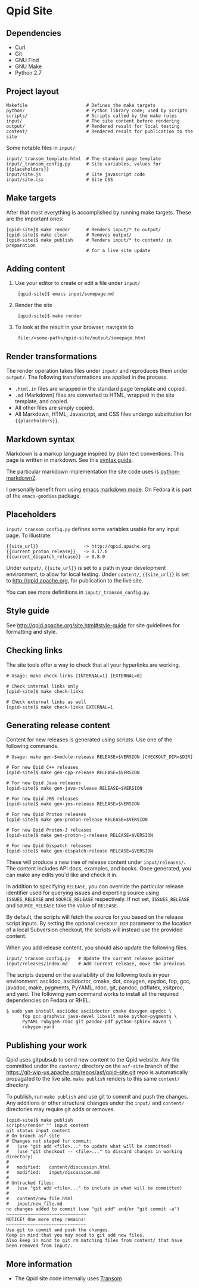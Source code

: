 # Qpid Site

## Dependencies

 - Curl
 - Git
 - GNU Find
 - GNU Make
 - Python 2.7

## Project layout

    Makefile                      # Defines the make targets
    python/                       # Python library code; used by scripts
    scripts/                      # Scripts called by the make rules
    input/                        # The site content before rendering
    output/                       # Rendered result for local testing
    content/                      # Rendered result for publication to the site

Some notable files in `input/`:

    input/_transom_template.html  # The standard page template
    input/_transom_config.py      # Site variables, values for {{placeholders}}
    input/site.js                 # Site javascript code
    input/site.css                # Site CSS

## Make targets

After that most everything is accomplished by running make targets.
These are the important ones:

    [qpid-site]$ make render      # Renders input/* to output/
    [qpid-site]$ make clean       # Removes output/
    [qpid-site]$ make publish     # Renders input/* to content/ in preparation
                                  # for a live site update

## Adding content

1. Use your editor to create or edit a file under `input/`

        [qpid-site]$ emacs input/somepage.md

2. Render the site

        [qpid-site]$ make render

3. To look at the result in your browser, navigate to

        file:/<some-path>/qpid-site/output/somepage.html

## Render transformations

The render operation takes files under `input/` and reproduces them
under `output/`.  The following transformations are applied in the
process.

 - `.html.in` files are wrapped in the standard page template and
   copied.
 - `.md` (Markdown) files are converted to HTML, wrapped in the site
   template, and copied.
 - All other files are simply copied.
 - All Markdown, HTML, Javascript, and CSS files undergo substitution
   for `{{placeholders}}`.

## Markdown syntax

Markdown is a markup language inspired by plain text conventions.
This page is written in markdown.  See this [syntax guide][syntax].

The particular markdown implementation the site code uses is
[python-markdown2][markdown2].

I personally benefit from using [emacs markdown mode][emacs].  On
Fedora it is part of the `emacs-goodies` package.

[syntax]: http://daringfireball.net/projects/markdown/syntax
[markdown2]: https://github.com/trentm/python-markdown2
[emacs]:  http://jblevins.org/projects/markdown-mode/

## Placeholders

`input/_transom_config.py` defines some variables usable for any input
page.  To illustrate:

    {{site_url}}                 -> http://qpid.apache.org
    {{current_proton_release}}   -> 0.17.0
    {{current_dispatch_release}} -> 0.8.0

Under `output/`, `{{site_url}}` is set to a path in your development
environment, to allow for local testing.  Under `content/`,
`{{site_url}}` is set to <http://qpid.apache.org>, for publication to
the live site.

You can see more definitions in `input/_transom_config.py`.

## Style guide

See <http://qpid.apache.org/site.html#style-guide> for site guidelines
for formatting and style.

## Checking links

The site tools offer a way to check that all your hyperlinks are
working.

    # Usage: make check-links [INTERNAL=1] [EXTERNAL=0]

    # Check internal links only
    [qpid-site]$ make check-links

    # Check external links as well
    [qpid-site]$ make check-links EXTERNAL=1

## Generating release content

Content for new releases is generated using scripts.  Use one of the
following commands.

    # Usage: make gen-$module-release RELEASE=$VERSION [CHECKOUT_DIR=$DIR]

    # For new Qpid C++ releases
    [qpid-site]$ make gen-cpp-release RELEASE=$VERSION

    # For new Qpid Java releases
    [qpid-site]$ make gen-java-release RELEASE=$VERSION

    # For new Qpid JMS releases
    [qpid-site]$ make gen-jms-release RELEASE=$VERSION

    # For new Qpid Proton releases
    [qpid-site]$ make gen-proton-release RELEASE=$VERSION

    # For new Qpid Proton-J releases
    [qpid-site]$ make gen-proton-j-release RELEASE=$VERSION

    # For new Qpid Dispatch releases
    [qpid-site]$ make gen-dispatch-release RELEASE=$VERSION

These will produce a new tree of release content under
`input/releases/`.  The content includes API docs, examples, and
books.  Once generated, you can make any edits you'd like and check it
in.

In addition to specifying `RELEASE`, you can override the particular
release identifier used for querying issues and exporting source using
`ISSUES_RELEASE` and `SOURCE_RELEASE` respectively.  If not set,
`ISSUES_RELEASE` and `SOURCE_RELEASE` take the value of `RELEASE`.

By default, the scripts will fetch the source for you based on the
release script inputs.  By setting the optional `CHECKOUT_DIR`
parameter to the location of a local Subversion checkout, the scripts
will instead use the provided content.

When you add release content, you should also update the following
files.

    input/_transom_config.py   # Update the current release pointer
    input/releases/index.md    # Add current release, move the previous

The scripts depend on the availability of the following tools in your
environment: asciidoc, asciidoctor, cmake, dot, doxygen, epydoc, fop,
gcc, javadoc, make, pygments, PyYAML, rdoc, git, pandoc, pdflatex, xsltproc,
and yard.  The following yum command works to install all the required
dependencies on Fedora or RHEL.

    $ sudo yum install asciidoc asciidoctor cmake doxygen epydoc \
          fop gcc graphviz java-devel libxslt make python-pygments \
          PyYAML rubygem-rdoc git pandoc-pdf python-sphinx maven \
          rubygem-yard

## Publishing your work

Qpid uses gitpubsub to send new content to the Qpid website.  Any file
committed under the `content/` directory on the `asf-site` branch of
the https://git-wip-us.apache.org/repos/asf/qpid-site.git repo is
automatically propagated to the live site.  `make publish` renders to
this same `content/` directory.

To publish, run `make publish` and use git to commit and push the
changes.  Any additions or other structural changes under the `input/` and
`content/` directories may require git adds or removes.

    [qpid-site]$ make publish
    scripts/render "" input content
    git status input content
    # On branch asf-site
    # Changes not staged for commit:
    #   (use "git add <file>..." to update what will be committed)
    #   (use "git checkout -- <file>..." to discard changes in working directory)
    #
    #	modified:   content/discussion.html
    #	modified:   input/discussion.md
    #
    # Untracked files:
    #   (use "git add <file>..." to include in what will be committed)
    #
    #	content/new_file.html
    #	input/new_file.md
    no changes added to commit (use "git add" and/or "git commit -a")
    ~~~~~~~~~~~~~~~~~~~~~~~~~~~~~~
    NOTICE! One more step remains!
    ~~~~~~~~~~~~~~~~~~~~~~~~~~~~~~
    Use git to commit and push the changes.
    Keep in mind that you may need to git add new files.
    Also keep in mind to git rm matching files from content/ that have been removed from input/.

## More information

 - The Qpid site code internally uses
   [Transom](http://www.ssorj.net/projects/transom.html)

